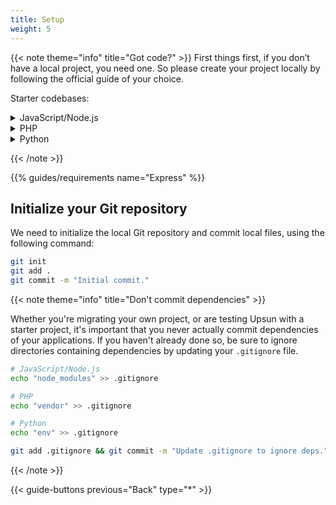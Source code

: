 ```yaml
---
title: Setup
weight: 5
---
```


{{< note theme="info" title="Got code?" >}}
First things first, if you don’t have a local project, you need one. So please create your project locally by following the official guide of your choice.

<!-- Examples:
- [Express installation guide](https://expressjs.com/en/starter/installing.html)
- [Next.js installation guide](https://nextjs.org/docs/getting-started/installation)
- [Strapi installation guide](https://docs.strapi.io/dev-docs/installation) -->

Starter codebases:

<details>
  <summary>JavaScript/Node.js</summary>

- [Express installation guide](https://expressjs.com/en/starter/installing.html)
- [Next.js installation guide](https://nextjs.org/docs/getting-started/installation)
- [Strapi installation guide](https://docs.strapi.io/dev-docs/installation)

</details>

<details>
  <summary>PHP</summary>
  Something small enough to escape casual notice.

- [Laravel installation guide](https://laravel.com/docs/10.x#creating-a-laravel-project)
- [Symfony Getting start guide](/get-started/stacks/symfony/_index.md)

</details>

<details>
  <summary>Python</summary>
  Something small enough to escape casual notice.

- [Flask installation guide](https://flask.palletsprojects.com/en/2.3.x/installation)
- [Django installation guide](https://flask.palletsprojects.com/en/2.3.x/installation)
</details>

{{< /note >}}

{{% guides/requirements name="Express" %}}

## Initialize your Git repository

We need to initialize the local Git repository and commit local files, using the following command:

```bash {location="Terminal"}
git init
git add .
git commit -m "Initial commit."
```

{{< note theme="info" title="Don't commit dependencies" >}}

Whether you're migrating your own project, or are testing Upsun with a starter project, it's important that you never actually commit dependencies of your applications.
If you haven't already done so, be sure to ignore directories containing dependencies by updating your `.gitignore` file.

```bash
# JavaScript/Node.js
echo "node_modules" >> .gitignore

# PHP
echo "vendor" >> .gitignore

# Python
echo "env" >> .gitignore

git add .gitignore && git commit -m "Update .gitignore to ignore deps."
```

{{< /note >}}

{{< guide-buttons previous="Back" type="*" >}}
